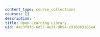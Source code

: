 ```yaml
---
content_type: course_collections
courses: []
description: ''
title: Open Learning Library
uid: 44c3f9fd-6d57-4e31-8b94-c9160b3186e4
---
```


